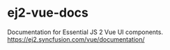 # ej2-vue-docs
Documentation for Essential JS 2 Vue UI  components. https://ej2.syncfusion.com/vue/documentation/
